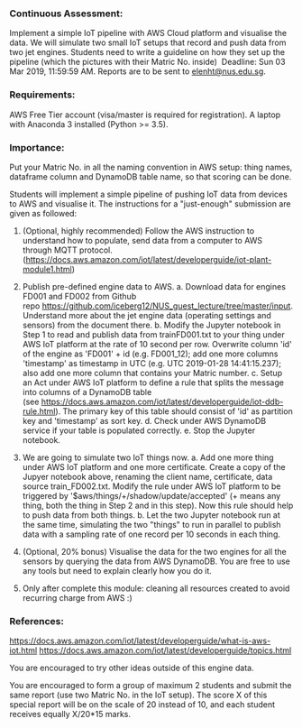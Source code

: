 ### Continuous Assessment:

Implement a simple IoT pipeline with AWS Cloud platform and visualise the data. We will simulate two small IoT setups that record and push data from two jet engines. Students need to write a guideline on how they set up the pipeline (which the pictures with their Matric No. inside)  Deadline: Sun 03 Mar 2019, 11:59:59 AM. Reports are to be sent to elenht@nus.edu.sg.

### Requirements: 
AWS Free Tier account (visa/master is required for registration). A laptop with Anaconda 3 installed (Python >= 3.5).

### Importance: 
Put your Matric No. in all the naming convention in AWS setup: thing names, dataframe column and DynamoDB table name, so that scoring can be done.

Students will implement a simple pipeline of pushing IoT data from devices to AWS and visualise it. The instructions for a "just-enough" submission are given as followed: 

1. (Optional, highly recommended) Follow the AWS instruction to understand how to populate, send data from a computer to AWS through MQTT protocol. (https://docs.aws.amazon.com/iot/latest/developerguide/iot-plant-module1.html) 

2. Publish pre-defined engine data to AWS. a. Download data for engines FD001 and FD002 from Github repo https://github.com/iceberg12/NUS_guest_lecture/tree/master/input. Understand more about the jet engine data (operating settings and sensors) from the document there. b. Modify the Jupyter notebook in Step 1 to read and publish data from trainFD001.txt to your thing under AWS IoT platform at the rate of 10 second per row. Overwrite column 'id' of the engine as 'FD001' + id (e.g. FD001_12); add one more columns 'timestamp' as timestamp in UTC (e.g. UTC 2019-01-28 14:41:15.237); also add one more column that contains your Matric number. c. Setup an Act under AWS IoT platform to define a rule that splits the message into columns of a DynamoDB table (see https://docs.aws.amazon.com/iot/latest/developerguide/iot-ddb-rule.html). The primary key of this table should consist of 'id' as partition key and 'timestamp' as sort key. d. Check under AWS DynamoDB service if your table is populated correctly. e. Stop the Jupyter notebook. 

3. We are going to simulate two IoT things now. a. Add one more thing under AWS IoT platform and one more certificate. Create a copy of the Jupyer notebook above, renaming the client name, certificate, data source train_FD002.txt. Modify the rule under AWS IoT platform to be triggered by '$aws/things/+/shadow/update/accepted' (+ means any thing, both the thing in Step 2 and in this step). Now this rule should help to push data from both things. b. Let the two Jupyter notebook run at the same time, simulating the two "things" to run in parallel to publish data with a sampling rate of one record per 10 seconds in each thing. 

4. (Optional, 20% bonus) Visualise the data for the two engines for all the sensors by querying the data from AWS DynamoDB. You are free to use any tools but need to explain clearly how you do it. 

5. Only after complete this module: cleaning all resources created to avoid recurring charge from AWS :)

### References:
https://docs.aws.amazon.com/iot/latest/developerguide/what-is-aws-iot.html
https://docs.aws.amazon.com/iot/latest/developerguide/topics.html

You are encouraged to try other ideas outside of this engine data.

You are encouraged to form a group of maximum 2 students and submit the same report (use two Matric No. in the IoT setup). The score X of this special report will be on the scale of 20 instead of 10, and each student receives equally X/20*15 marks.
